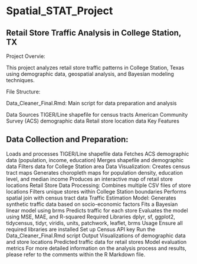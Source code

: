 # Spatial_STAT_Project

## Retail Store Traffic Analysis in College Station, TX
Project Overvie: 

This project analyzes retail store traffic patterns in College Station, Texas using demographic data, geospatial analysis, and Bayesian modeling techniques.

File Structure:

Data_Cleaner_Final.Rmd: Main script for data preparation and analysis

Data Sources
TIGER/Line shapefile for census tracts
American Community Survey (ACS) demographic data
Retail store location data
Key Features

## Data Collection and Preparation:
Loads and processes TIGER/Line shapefile data
Fetches ACS demographic data (population, income, education)
Merges shapefile and demographic data
Filters data for College Station area
Data Visualization:
Creates census tract maps
Generates choropleth maps for population density, education level, and median income
Produces an interactive map of retail store locations
Retail Store Data Processing:
Combines multiple CSV files of store locations
Filters unique stores within College Station boundaries
Performs spatial join with census tract data
Traffic Estimation Model:
Generates synthetic traffic data based on socio-economic factors
Fits a Bayesian linear model using brms
Predicts traffic for each store
Evaluates the model using MSE, MAE, and R-squared
Required Libraries
dplyr, sf, ggplot2, tidycensus, tidyr, viridis, units, patchwork, leaflet, brms
Usage
Ensure all required libraries are installed
Set up Census API key
Run the Data_Cleaner_Final.Rmd script
Output
Visualizations of demographic data and store locations
Predicted traffic data for retail stores
Model evaluation metrics
For more detailed information on the analysis process and results, please refer to the comments within the R Markdown file.
